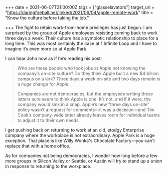 +++
date = 2021-06-07T21:00:00Z
tags = ["glasselavators"]
target_url = "https://daringfireball.net/linked/2021/06/04/apple-remote-work"
title = "Know the culture before taking the job."

+++
The fight to retain work-from-home privileges has just begun. I am surprised by the group of Apple employees resisting coming back to work three days a week. Their culture has a symbiotic relationship to place for a long time. This was most certainly the case at 1 Infinite Loop and I have to imagine it’s even more so at Apple Park. 

I can hear John now as if he’s reading his post:

> Who are these people who took jobs at Apple not knowing the company’s on-site culture? Do they think Apple built a new $4 billion campus on a lark? Three days a week on-site and two days remote is a _huge_ change for Apple.
>
> Companies are not democracies, but the employees writing these letters sure seem to think Apple is one. It’s not, and if it were, the company would sink in a snap. Apple’s new “three days on-site” policy wasn’t a request for comments—it was a decision—and Tim Cook’s company-wide letter already leaves room for individual teams to adjust it to their own needs.

I get pushing back on returning to work at an old, stodgy Enterprise company where the workplace is not extraordinary. Apple Park is a huge exception. That place is like Willy Wonka's Chocolate Factory—you can't replace that with a home office.

As for companies not being democracies, I wonder how long before a few more groups in Silicon Valley or Seattle, or Austin will try to stand up a union in response to returning to the workplace.